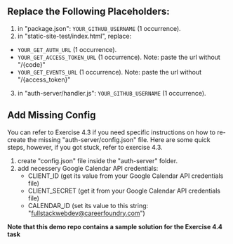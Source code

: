 ## **Replace the Following Placeholders:**

1. in "package.json": `YOUR_GITHUB_USERNAME` (1 occurrence).
2. in "static-site-test/index.html", replace:

- `YOUR_GET_AUTH_URL` (1 occurrence).
- `YOUR_GET_ACCESS_TOKEN_URL` (1 occurrence). Note: paste the url without "/{code}"
- `YOUR_GET_EVENTS_URL` (1 occurrence). Note: paste the url without "/{access_token}"

3. in "auth-server/handler.js": `YOUR_GITHUB_USERNAME` (1 occurrence).

## **Add Missing Config**

You can refer to Exercise 4.3 if you need specific instructions on how to re-create the missing "auth-server/config.json" file. Here are some quick steps, however, if you got stuck, refer to exercise 4.3.

1. create "config.json" file inside the "auth-server" folder.
2. add necessery Google Calendar API credentials:
   - CLIENT_ID (get its value from your Google Calendar API credentials file)
   - CLIENT_SECRET (get it from your Google Calendar API credentials file)
   - CALENDAR_ID (set its value to this string: "fullstackwebdev@careerfoundry.com")

**Note that this demo repo contains a sample solution for the Exercise 4.4 task**
